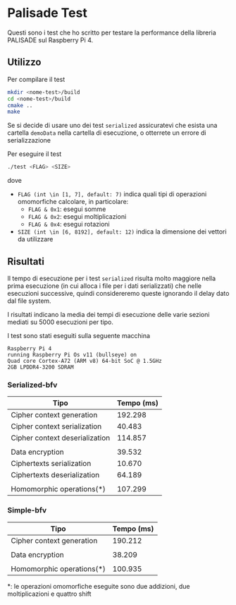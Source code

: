 # Palisade Test

Questi sono i test che ho scritto per testare la performance della libreria PALISADE sul Raspberry Pi 4.

## Utilizzo
Per compilare il test
```bash
mkdir <nome-test>/build
cd <nome-test>/build
cmake ..
make
```
Se si decide di usare uno dei test `serialized` assicuratevi che esista una cartella `demoData` nella cartella di esecuzione, o otterrete un errore di serializzazione

Per eseguire il test
```bash
./test <FLAG> <SIZE>
```
dove
- `FLAG (int \in [1, 7], default: 7)` indica quali tipi di operazioni omomorfiche calcolare, in particolare:
  - `FLAG & 0x1`: esegui somme
  - `FLAG & 0x2`: esegui moltiplicazioni
  - `FLAG & 0x4`: esegui rotazioni
- `SIZE (int \in [6, 8192], default: 12)` indica la dimensione dei vettori da utilizzare

## Risultati
Il tempo di esecuzione per i test `serialized` risulta molto maggiore nella prima esecuzione (in cui alloca i file per i dati serializzati) che nelle esecuzioni successive, quindi considereremo queste ignorando il delay dato dal file system.

I risultati indicano la media dei tempi di esecuzione delle varie sezioni mediati su 5000 esecuzioni per tipo.

I test sono stati eseguiti sulla seguente macchina
```
Raspberry Pi 4
running Raspberry Pi Os v11 (bullseye) on
Quad core Cortex-A72 (ARM v8) 64-bit SoC @ 1.5GHz
2GB LPDDR4-3200 SDRAM
```

### Serialized-bfv
| Tipo                           | Tempo (ms) |
| ------------------------------ | ---------- |
| Cipher context generation      | 192.298    |
| Cipher context serialization   | 40.483     |
| Cipher context deserialization | 114.857    |
|                                |            |
| Data encryption                | 39.532     |
| Ciphertexts serialization      | 10.670     |
| Ciphertexts deserialization    | 64.189     |
|                                |            |
| Homomorphic operations(*)      | 107.299    |

### Simple-bfv
| Tipo                      | Tempo (ms) |
| ------------------------- | ---------- |
| Cipher context generation | 190.212    |
|                           |            |
| Data encryption           | 38.209     |
|                           |            |
| Homomorphic operations(*) | 100.935    |

*: le operazioni omomorfiche eseguite sono due addizioni, due moltiplicazioni e quattro shift